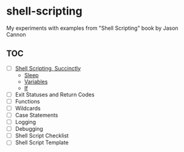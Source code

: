 # shell-scripting

My experiments with examples from "Shell Scripting" book by Jason Cannon

## TOC

- [ ] [Shell Scripting, Succinctly](src/ch01)
  - [Sleep](src/ch01/sleepy.sh)
  - [Variables](src/ch01/env.sh)
  - [If](src/ch01/if.sh)
- [ ] Exit Statuses and Return Codes
- [ ] Functions
- [ ] Wildcards
- [ ] Case Statements
- [ ] Logging
- [ ] Debugging
- [ ] Shell Script Checklist
- [ ] Shell Script Template
